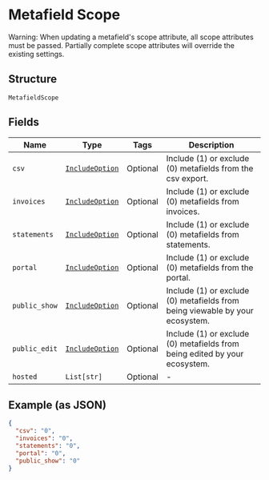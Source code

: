 
# Metafield Scope

Warning: When updating a metafield's scope attribute, all scope attributes must be passed. Partially complete scope attributes will override the existing settings.

## Structure

`MetafieldScope`

## Fields

| Name | Type | Tags | Description |
|  --- | --- | --- | --- |
| `csv` | [`IncludeOption`](../../doc/models/include-option.md) | Optional | Include (1) or exclude (0) metafields from the csv export. |
| `invoices` | [`IncludeOption`](../../doc/models/include-option.md) | Optional | Include (1) or exclude (0) metafields from invoices. |
| `statements` | [`IncludeOption`](../../doc/models/include-option.md) | Optional | Include (1) or exclude (0) metafields from statements. |
| `portal` | [`IncludeOption`](../../doc/models/include-option.md) | Optional | Include (1) or exclude (0) metafields from the portal. |
| `public_show` | [`IncludeOption`](../../doc/models/include-option.md) | Optional | Include (1) or exclude (0) metafields from being viewable by your ecosystem. |
| `public_edit` | [`IncludeOption`](../../doc/models/include-option.md) | Optional | Include (1) or exclude (0) metafields from being edited by your ecosystem. |
| `hosted` | `List[str]` | Optional | - |

## Example (as JSON)

```json
{
  "csv": "0",
  "invoices": "0",
  "statements": "0",
  "portal": "0",
  "public_show": "0"
}
```

